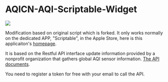 # AQICN-AQI-Scriptable-Widget

<img src="https://i.ibb.co/MsY6Xcn/preview.png" />

Modification based on original script which is forked.
It only works normally on the dedicated APP, "Scriptable", in the Apple Store,
here is this applicaiton's [homepage](https://scriptable.app/).

It is based on the Restful API interface update information provided by a nonprofit organization
that gathers global AQI sensor information. [The API documents](https://aqicn.org/json-api/doc/).

You need to register a token for free with your email to call the API.
